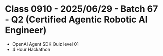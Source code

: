 # Class 0910 - 2025/06/29 - Batch 67 - Q2 (Certified Agentic Robotic AI Engineer)

- OpenAI Agent SDK Quiz level 01
- 4 Hour Hackathon